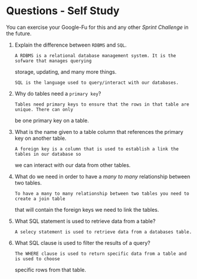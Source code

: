 # Questions - Self Study

You can exercise your Google-Fu for this and any other _Sprint Challenge_ in the future.

1.  Explain the difference between `RDBMS` and `SQL`.

        A RDBMS is a relational database management system. It is the sofware that manages querying
    storage, updating, and many more things.

        SQL is the language used to query/interact with our databases.

1.  Why do tables need a `primary key`?

        Tables need primary keys to ensure that the rows in that table are unique. There can only
    be one primary key on a table.

1.  What is the name given to a table column that references the primary key
    on another table.

        A foreign key is a column that is used to establish a link the tables in our database so
    we can interact with our data from other tables.

1.  What do we need in order to have a _many to many_ relationship between two
    tables.

        To have a many to many relationship between two tables you need to create a join table
    that will contain the foreign keys we need to link the tables.

1.  What SQL statement is used to retrieve data from a table?

        A selecy statement is used to retrieve data from a databases table.

1.  What SQL clause is used to filter the results of a query?

        The WHERE clause is used to return specific data from a table and is used to choose
    specific rows from that table.

